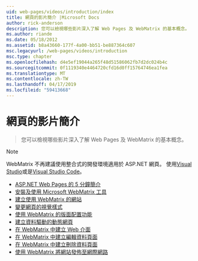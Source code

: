 ```yaml
---
uid: web-pages/videos/introduction/index
title: 網頁的影片簡介 |Microsoft Docs
author: rick-anderson
description: 您可以檢視哪些影片深入了解 Web Pages 及 WebMatrix 的基本概念。
ms.author: riande
ms.date: 05/18/2012
ms.assetid: b8a43660-177f-4a00-bb51-be887364c607
msc.legacyurl: /web-pages/videos/introduction
msc.type: chapter
ms.openlocfilehash: d4e5ef19044a265f48d51586062fb7d2dc024b4c
ms.sourcegitcommit: 0f1119340e4464720cfd16d0ff15764746ea1fea
ms.translationtype: MT
ms.contentlocale: zh-TW
ms.lasthandoff: 04/17/2019
ms.locfileid: "59413668"
---
```

# <a name="introduction-to-web-pages-videos"></a>網頁的影片簡介

> 您可以檢視哪些影片深入了解 Web Pages 及 WebMatrix 的基本概念。

> [!NOTE] 
> WebMatrix 不再建議使用整合式的開發環境適用於 ASP.NET 網頁。 使用[Visual Studio](xref:aspnet/web-pages/overview/getting-started/program-asp-net-web-pages-in-visual-studio)或是[Visual Studio Code](https://code.visualstudio.com/)。


- [ASP.NET Web Pages 的 5 分鐘簡介](5-minute-introduction-to-aspnet-web-pages.md)
- [安裝及使用 Microsoft WebMatrix 工具](install-and-use-the-microsoft-webmatrix-tool.md)
- [建立使用 WebMatrix 的網站](create-a-website-using-webmatrix.md)
- [變更網頁的視覺樣式](change-the-visual-style-of-a-web-page.md)
- [使用 WebMatrix 的版面配置功能](use-the-layout-features-in-webmatrix.md)
- [建立資料驅動的動態網頁](create-a-data-driven-dynamic-web-page.md)
- [在 WebMatrix 中建立 Web 介面](create-a-web-interface-in-webmatrix.md)
- [在 WebMatrix 中建立編輯資料頁面](create-an-edit-data-page-in-webmatrix.md)
- [在 WebMatrix 中建立刪除資料頁面](create-a-delete-data-page-in-webmatrix.md)
- [使用 WebMatrix 將網站發佈至網際網路](publish-a-website-to-the-internet-using-webmatrix.md)
